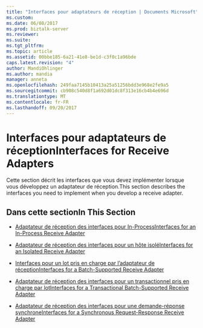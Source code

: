 ```yaml
---
title: "Interfaces pour adaptateurs de réception | Documents Microsoft"
ms.custom: 
ms.date: 06/08/2017
ms.prod: biztalk-server
ms.reviewer: 
ms.suite: 
ms.tgt_pltfrm: 
ms.topic: article
ms.assetid: 00bbe185-6a21-41e8-be1d-c3f0c1a96bde
caps.latest.revision: "4"
author: MandiOhlinger
ms.author: mandia
manager: anneta
ms.openlocfilehash: 249faa7145b10413a25a51256bdd3e968e2fe9a5
ms.sourcegitcommit: cb908c540d8f1a692d01dc8f313e16cb4b4e696d
ms.translationtype: MT
ms.contentlocale: fr-FR
ms.lasthandoff: 09/20/2017
---
```

# <a name="interfaces-for-receive-adapters"></a><span data-ttu-id="c25a3-102">Interfaces pour adaptateurs de réception</span><span class="sxs-lookup"><span data-stu-id="c25a3-102">Interfaces for Receive Adapters</span></span>
<span data-ttu-id="c25a3-103">Cette section décrit les interfaces que vous devez implémenter lorsque vous développez un adaptateur de réception.</span><span class="sxs-lookup"><span data-stu-id="c25a3-103">This section describes the interfaces you need to implement when you develop a receive adapter.</span></span>  
  
## <a name="in-this-section"></a><span data-ttu-id="c25a3-104">Dans cette section</span><span class="sxs-lookup"><span data-stu-id="c25a3-104">In This Section</span></span>  
  
-   [<span data-ttu-id="c25a3-105">Adaptateur de réception des interfaces pour In-Process</span><span class="sxs-lookup"><span data-stu-id="c25a3-105">Interfaces for an In-Process Receive Adapter</span></span>](../core/interfaces-for-an-in-process-receive-adapter.md)  
  
-   [<span data-ttu-id="c25a3-106">Adaptateur de réception des interfaces pour un hôte isolé</span><span class="sxs-lookup"><span data-stu-id="c25a3-106">Interfaces for an Isolated Receive Adapter</span></span>](../core/interfaces-for-an-isolated-receive-adapter.md)  
  
-   [<span data-ttu-id="c25a3-107">Interfaces pour un lot pris en charge par l’adaptateur de réception</span><span class="sxs-lookup"><span data-stu-id="c25a3-107">Interfaces for a Batch-Supported Receive Adapter</span></span>](../core/interfaces-for-a-batch-supported-receive-adapter.md)  
  
-   [<span data-ttu-id="c25a3-108">Adaptateur de réception des interfaces pour un transactionnel pris en charge par lot</span><span class="sxs-lookup"><span data-stu-id="c25a3-108">Interfaces for a Transactional Batch-Supported Receive Adapter</span></span>](../core/interfaces-for-a-transactional-batch-supported-receive-adapter.md)  
  
-   [<span data-ttu-id="c25a3-109">Adaptateur de réception des interfaces pour une demande-réponse synchrone</span><span class="sxs-lookup"><span data-stu-id="c25a3-109">Interfaces for a Synchronous Request-Response Receive Adapter</span></span>](../core/interfaces-for-a-synchronous-request-response-receive-adapter.md)